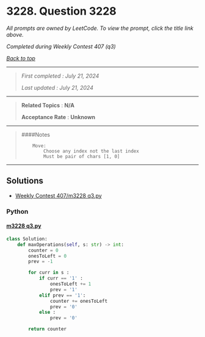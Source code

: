 # 3228. Question 3228

*All prompts are owned by LeetCode. To view the prompt, click the title link above.*

*Completed during Weekly Contest 407 (q3)*

*[Back to top](<../README.md>)*

------

> *First completed : July 21, 2024*
>
> *Last updated : July 21, 2024*

------

> **Related Topics** : **N/A**
>
> **Acceptance Rate** : **Unknown**

------

> ####Notes
> ```
>     Move:
>         Choose any index not the last index
>         Must be pair of chars [1, 0]
> 
> ```

------

## Solutions

- [Weekly Contest 407/m3228 q3.py](<../my-submissions/Weekly Contest 407/m3228 q3.py>)
### Python
#### [m3228 q3.py](<../my-submissions/Weekly Contest 407/m3228 q3.py>)
```Python
class Solution:
    def maxOperations(self, s: str) -> int:
        counter = 0
        onesToLeft = 0
        prev = -1

        for curr in s : 
            if curr == '1' :
                onesToLeft += 1
                prev = '1'
            elif prev == '1':
                counter += onesToLeft
                prev = '0'
            else :
                prev = '0'

        return counter
```

